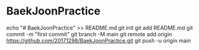 # BaekJoonPractice
echo "# BaekJoonPractice" >> README.md
git init
git add README.md
git commit -m "first commit"
git branch -M main
git remote add origin https://github.com/20171298/BaekJoonPractice.git
git push -u origin main

